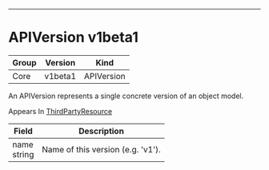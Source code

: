 

-----------
# APIVersion v1beta1



Group        | Version     | Kind
------------ | ---------- | -----------
Core | v1beta1 | APIVersion







An APIVersion represents a single concrete version of an object model.

<aside class="notice">
Appears In <a href="#thirdpartyresource-v1beta1">ThirdPartyResource</a> </aside>

Field        | Description
------------ | -----------
name <br /> string | Name of this version (e.g. 'v1').






